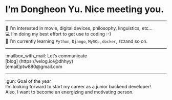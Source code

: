 # I’m Dongheon Yu. Nice meeting you.
<hr/>

:bookmark: I’m interested in movie, digital devices, philosophy, linguistics, etc...<br/>
:computer: I’m doing my best effort to get use to coding :-)<br/>
:notebook_with_decorative_cover: I’m currently learning ```Python```, ```Django```, ```MySQL```, ```docker```, ```EC2```and so on.<br/>

<hr/>
:mailbox_with_mail: Let’s communicate<br/>
[blog] (https://velog.io/@dhhyy)<br/>
[email]ptw880@gmail.com
<hr/>
:gun: Goal of the year<br/>
I’m looking forward to start my career as a junior backend developer!<br/>
Also, I want to become an energizing and motivating person.
